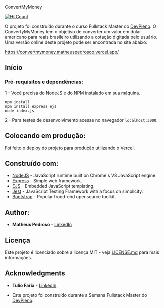 ConvertMyMoney

[![HitCount](http://hits.dwyl.com/matheuspedrosoo/https://githubcom/matheuspedrosoo/convertmymoney.svg)](http://hits.dwyl.com/matheuspedrosoo/https://githubcom/matheuspedrosoo/convertmymoney)

O projeto foi construído durante o curso Fullstack Master do [DevPleno](https://devpleno.com). O ConvertyMyMoney tem o objetivo de converter um valor em dolar americano para reais brasileiro utilizando a cotação digitada pelo usuário. Uma versão online deste projeto pode ser encontrada no site abaixo:

https://convertmymoney.matheuspedrosoo.vercel.app/

##

## Início

###

### Pré-requisitos e dependências:

1 - Você precisa do NodeJS e do NPM instalado em sua máquina.

```
npm install
npm install express ejs
node index.js
```
2 - Para testes de desenvolvimento acesse no navegador `localhost:3000`.

##

## Colocando em produção:

Foi feito o deploy do projeto para produção utilizando o Vercel.

##

## Construído com:

- [NodeJS](https://nodejs.org/) -  JavaScript runtime built on Chrome's V8 JavaScript engine.
- [Express](https://expressjs.com) - Simple web framework.
- [EJS](https://ejs.co/) - Embedded JavaScript templating.
- [Jest](https://jestjs.io/) - JavaScript Testing Framework with a focus on simplicity.
- [Bootstrap](https://getbootstrap.com/) -  Popular frond-end opensource toolkit.

##

## Author:

- **Matheus Pedroso** - [LinkedIn](https://www.linkedin.com/in/matheuspedrosoo/)

##

## Licença

Este projeto é licenciado sobre a licença MIT - veja [LICENSE.md](https://github.com/matheuspedrosoo/convertmymoney/blob/add-license-1/LICENSE.md) para mais informações.

##

## Acknowledgments

- **Tulio Faria** - [LinkedIn](https://www.linkedin.com/in/tuliofaria/)

- Este projeto foi construído durante a Semana Fullstack Master do [DevPleno](https://devpleno.com).